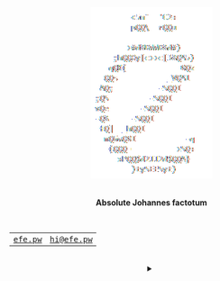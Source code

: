 <div align="center">
    <picture>
        <source media="(prefers-color-scheme: dark)" srcset="/assets/logo_dark.gif">
        <source media="(prefers-color-scheme: light)" srcset="/assets/logo_light.gif">
        <img alt="Theme-adjusted logo" src="/assets/logo_dark.gif">
    </picture>
</div>
<br>
<p align="center"><b>Absolute Johannes factotum</b></p>
<br>
<div align="center">
    <table>
        <tbody>
            <tr>
                <td>
                    <samp>
                        <a href="https://efe.pw" title="My personal website">efe.pw</a>
                    </samp>
                </td>
                <td>
                    <samp>
                        <a href="mailto:hi@efe.pw" title="My personal email address">hi@efe.pw</a>
                    </samp>
                </td>
            </tr>
        </tbody>
    </table>
    <br>
    <details>
        <summary></summary>
        <table>
            <thead>
                <tr>
                    <th><abbr title="Bitcoin">BTC</abbr></th>
                    <th><abbr title="Ethereum">ETH</abbr></th>
                    <th><abbr title="Monero">XMR</abbr></th>
                </tr>
            </thead>
            <tbody>
                <tr>
                    <td id="#BTC">21,388.38<abbr title="US Dollar">$</abbr></td>
                    <td id="#ETH">1,628.87<abbr title="US Dollar">$</abbr></td>
                    <td id="#XMR">154.19<abbr title="US Dollar">$</abbr></td>
                </tr>
            </tbody>
        </table>
    </details>
</div>

